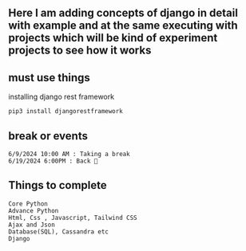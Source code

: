 ## Here I am adding concepts of django in detail with example and at the same executing with projects which will be kind of experiment projects to see how it works

## must use things

installing django rest framework
```text
pip3 install djangorestframework 
```

## break or events
```text
6/9/2024 10:00 AM : Taking a break
6/19/2024 6:00PM : Back 💯
```

## Things to complete
```text
Core Python
Advance Python
Html, Css , Javascript, Tailwind CSS
Ajax and Json
Database(SQL), Cassandra etc
Django
```
